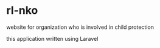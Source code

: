 # rl-nko

website for organization who is involved in child protection

this application written using Laravel
